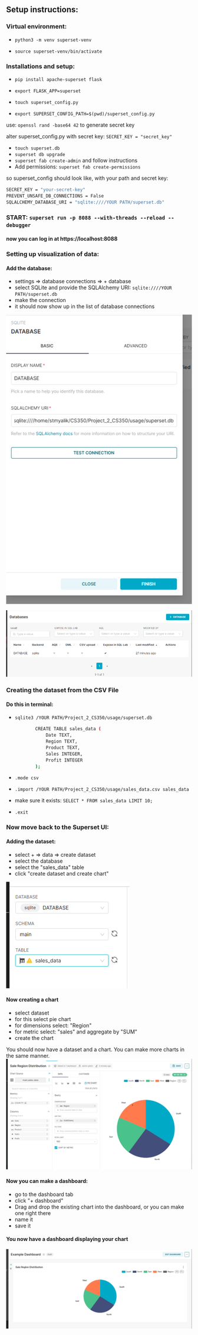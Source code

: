 ## Setup instructions: 

### Virtual environment:

- ``python3 -m venv superset-venv``

- ``source superset-venv/bin/activate``

### Installations and setup:

- ``pip install apache-superset flask``

- ``export FLASK_APP=superset``

- ``touch superset_config.py``

- ``export SUPERSET_CONFIG_PATH=$(pwd)/superset_config.py``


use: ``openssl rand -base64 42`` to generate secret key

alter superset_config.py with secret key: ``SECRET_KEY = "secret_key"``

- ``touch superset.db``
- ``superset db upgrade``
- ``superset fab create-admin`` and follow instructions
- Add permissions: `superset fab create-permissions`


so superset_config should look like, with your path and secret key:

```BASH
SECRET_KEY = "your-secret-key"
PREVENT_UNSAFE_DB_CONNECTIONS = False
SQLALCHEMY_DATABASE_URI = "sqlite:////YOUR PATH/superset.db"
```

### START: ``superset run -p 8088 --with-threads --reload --debugger``

#### now you can log in at https://localhost:8088


### Setting up visualization of data:

#### Add the database: 
- settings => database connections => + database
- select SQLite and provide the SQLAlchemy URI: ``sqlite:////YOUR PATH/superset.db``
- make the connection
- it should now show up in the list of database connections

![DB](images/database_connect.PNG)

![DB2](images/database2.PNG)

### Creating the dataset from the CSV File
#### Do this in terminal:

- ``sqlite3 /YOUR PATH/Project_2_CS350/usage/superset.db``

 ```BASH
            CREATE TABLE sales_data (
                Date TEXT,
                Region TEXT,
                Product TEXT,
                Sales INTEGER,
                Profit INTEGER
            );  
```
- ``.mode csv``

- ``.import /YOUR PATH/Project_2_CS350/usage/sales_data.csv sales_data``
- make sure it exists: ``SELECT * FROM sales_data LIMIT 10;``
- ``.exit``

### Now move back to the Superset UI:

#### Adding the dataset:
- select + => data => create dataset
- select the database
- select the "sales_data" table
- click "create dataset and create chart"

![DATASET](images/dataset.PNG)

#### Now creating a chart
- select dataset
- for this select pie chart 
- for dimensions select: "Region"
- for metric select: "sales" and aggregate by "SUM"
- create the chart

You should now have a dataset and a chart. 
You can make more charts in the same manner.
![CHART](images/chart.PNG)

#### Now you can make a dashboard:
- go to the dashboard tab
- click "+ dashboard"
- Drag and drop the existing chart into the dashboard, or you can make one right there
- name it
- save it

#### You now have a dashboard displaying your chart
![DASHBOARD](images/dashboard.PNG)



